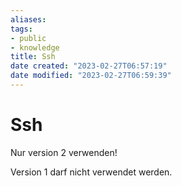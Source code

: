 ```yaml
---
aliases: 
tags:
- public
- knowledge
title: Ssh
date created: "2023-02-27T06:57:19"
date modified: "2023-02-27T06:59:39"
---
```


# Ssh

Nur version 2 verwenden!

Version 1 darf nicht verwendet werden.
